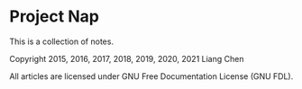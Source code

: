 Project Nap
===========

This is a collection of notes.

Copyright 2015, 2016, 2017, 2018, 2019, 2020, 2021 Liang Chen

All articles are licensed under GNU Free Documentation License (GNU FDL).
